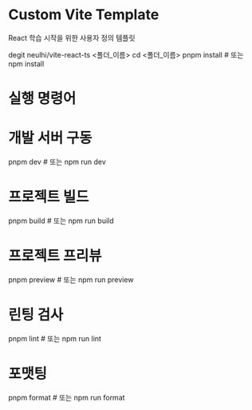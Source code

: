# Custom Vite Template

React 학습 시작을 위한 사용자 정의 템플릿

degit neulhi/vite-react-ts <폴더_이름>
cd <폴더_이름>
pnpm install # 또는 npm install

# 실행 명령어

# 개발 서버 구동
pnpm dev # 또는 npm run dev

# 프로젝트 빌드
pnpm build # 또는 npm run build

# 프로젝트 프리뷰
pnpm preview # 또는 npm run preview

# 린팅 검사
pnpm lint # 또는 npm run lint

# 포맷팅
pnpm format # 또는 npm run format
